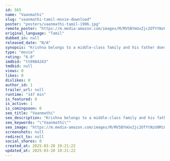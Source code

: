 ```yaml
---
id: 565
name: "Vaanmathi"
slug: "vaanmathi-tamil-movie-download"
poster: "posters/vaanmathi-tamil-1996.jpg"
remote_poster: "https://m.media-amazon.com/images/M/MV5BYmUxZjc2OTYtNzU0Mi00ZjAwLWEyMmQtMmE1OWUxNjE1NGZkXkEyXkFqcGdeQXVyMTEzNzg0Mjkx._V1_SX300.jpg"
original_language: "Tamil"
dubbed_in: null
released_date: "N/A"
synopsis: "Krishna belongs to a middle-class family and his father does not have a very good reputation. Krishna falls in love with Vaanmathi, the daughter of a rich businesswoman who is against the alliance."
type: "movie"
rating: "6.0"
imdbid: "tt0984243"
tmdbid: null
views: 0
likes: 0
dislikes: 0
author_id: 1
trailer_url: null
runtime: "147 min"
is_featured: 0
is_active: 1
is_comingsoon: 0
seo_title: "Vaanmathi"
seo_description: "Krishna belongs to a middle-class family and his father does not have a very good reputation. Krishna falls in love with Vaanmathi, the daughter of a rich businesswoman who is against the alliance."
seo_keywords: "\"Vaanmathi\""
seo_image: "https://m.media-amazon.com/images/M/MV5BYmUxZjc2OTYtNzU0Mi00ZjAwLWEyMmQtMmE1OWUxNjE1NGZkXkEyXkFqcGdeQXVyMTEzNzg0Mjkx._V1_SX300.jpg"
screenshots: null
redirect_to: null
social_shares: 0
created_at: 2025-03-20 19:21:22
updated_at: 2025-03-20 19:21:22
---
```


